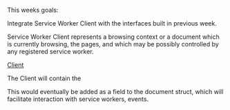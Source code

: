 
This weeks goals: 

Integrate Service Worker Client with the interfaces built in previous week.

Service Worker Client represents a browsing context or a document which is currently browsing,
the pages, and which may be possibly controlled by any registered service worker.

[Client](https://slightlyoff.github.io/ServiceWorker/spec/service_worker/#client)

The Client will contain the 

This would eventually be added as a field to the document struct, which will facilitate interaction with service workers, events.
